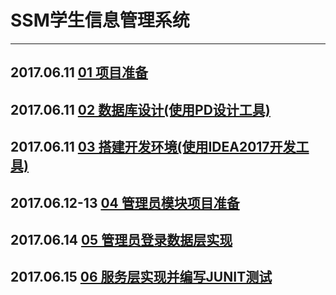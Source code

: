 # SSM学生信息管理系统  

---

## 2017.06.11 [01 项目准备](./docs/01Project_begin.md#eslint)  

## 2017.06.11 [02 数据库设计(使用PD设计工具)](./docs/02Database_design.md#eslint)  

## 2017.06.11 [03 搭建开发环境(使用IDEA2017开发工具)](./docs/03Build_environment.md#eslint)  

## 2017.06.12-13 [04 管理员模块项目准备](./docs/04Admin_begin.md#eslint)

## 2017.06.14 [05 管理员登录数据层实现](./docs/05Admin_login.md#eslint)

## 2017.06.15 [06 服务层实现并编写JUNIT测试](./docs/06Server_junit.md#eslint)